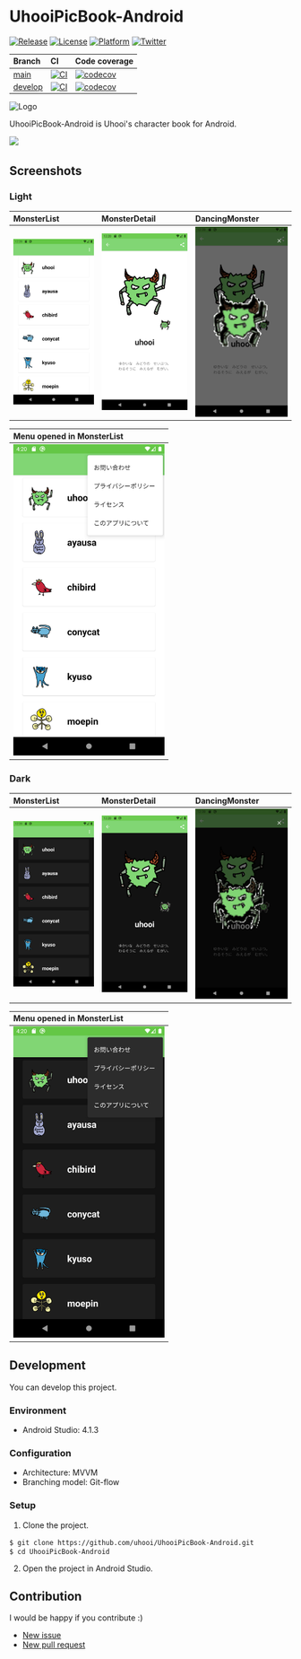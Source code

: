 # UhooiPicBook-Android

[![Release](https://img.shields.io/github/v/release/uhooi/UhooiPicBook-Android)](https://github.com/uhooi/UhooiPicBook-Android/releases/latest)
[![License](https://img.shields.io/github/license/uhooi/UhooiPicBook-Android)](https://github.com/uhooi/UhooiPicBook-Android/blob/main/LICENSE)
[![Platform](https://img.shields.io/badge/platform-Android-lightgrey)](https://github.com/uhooi/UhooiPicBook-Android)
[![Twitter](https://img.shields.io/twitter/follow/the_uhooi?style=social)](https://twitter.com/the_uhooi)

|Branch|CI|Code coverage|
|:--|:--|:--|
|[main](https://github.com/uhooi/UhooiPicBook-Android/tree/main)|[![CI](https://github.com/uhooi/UhooiPicBook-Android/actions/workflows/ci.yml/badge.svg?branch=main)](https://github.com/uhooi/UhooiPicBook-Android/actions/workflows/ci.yml)|[![codecov](https://codecov.io/gh/uhooi/UhooiPicBook-Android/branch/main/graph/badge.svg?token=NXWCPDDFIR)](https://codecov.io/gh/uhooi/UhooiPicBook-Android)|
|[develop](https://github.com/uhooi/UhooiPicBook-Android/tree/develop)|[![CI](https://github.com/uhooi/UhooiPicBook-Android/actions/workflows/ci.yml/badge.svg?branch=develop)](https://github.com/uhooi/UhooiPicBook-Android/actions/workflows/ci.yml)|[![codecov](https://codecov.io/gh/uhooi/UhooiPicBook-Android/branch/develop/graph/badge.svg?token=NXWCPDDFIR)](https://codecov.io/gh/uhooi/UhooiPicBook-Android)|

![Logo](./docs/logo.png)

UhooiPicBook-Android is Uhooi's character book for Android.

[<img src="./docs/google-play-badge.png" width="161.5">](https://play.google.com/store/apps/details?id=com.theuhooi.uhooipicbook)

## Screenshots

### Light

|MonsterList|MonsterDetail|DancingMonster|
|:--|:--|:--|
|<img src="./docs/screenshots/pixel3a/Android10/light/monster_list.png" width="270">|<img src="./docs/screenshots/pixel3a/Android10/light/monster_detail.png" width="270">|<img src="./docs/screenshots/pixel3a/Android10/light/dancing_monster.png" width="270">|

|Menu opened in MonsterList|
|:--|
|<img src="./docs/screenshots/pixel3a/Android10/light/menu_opened_in_monster_list_japanese.png" width="270">|

### Dark

|MonsterList|MonsterDetail|DancingMonster|
|:--|:--|:--|
|<img src="./docs/screenshots/pixel3a/Android10/dark/monster_list.png" width="270">|<img src="./docs/screenshots/pixel3a/Android10/dark/monster_detail.png" width="270">|<img src="./docs/screenshots/pixel3a/Android10/dark/dancing_monster.png" width="270">|

|Menu opened in MonsterList|
|:--|
|<img src="./docs/screenshots/pixel3a/Android10/dark/menu_opened_in_monster_list_japanese.png" width="270">|

## Development

You can develop this project.

### Environment

- Android Studio: 4.1.3

### Configuration

- Architecture: MVVM
- Branching model: Git-flow

### Setup

1. Clone the project.

```shell
$ git clone https://github.com/uhooi/UhooiPicBook-Android.git
$ cd UhooiPicBook-Android
```

2. Open the project in Android Studio.

## Contribution

I would be happy if you contribute :)

- [New issue](https://github.com/uhooi/UhooiPicBook-Android/issues/new)
- [New pull request](https://github.com/uhooi/UhooiPicBook-Android/compare)

